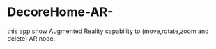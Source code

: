 # DecoreHome-AR-
this app show Augmented Reality capability to (move,rotate,zoom and delete) AR node.
